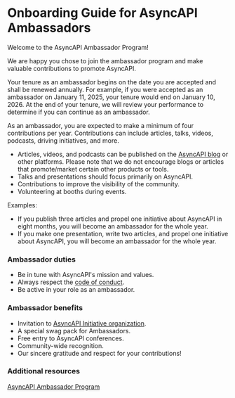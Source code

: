 # Onboarding Guide for AsyncAPI Ambassadors
Welcome to the AsyncAPI Ambassador Program! 

We are happy you chose to join the ambassador program and make valuable contributions to promote AsyncAPI.

Your tenure as an ambassador begins on the date you are accepted and shall be renewed annually. For example, if you were accepted as an ambassador on January 11, 2025, your tenure would end on January 10, 2026. At the end of your tenure, we will review your performance to determine if you can continue as an ambassador.


As an ambassador, you are expected to make a minimum of four contributions per year. Contributions can include articles, talks, videos, podcasts, driving initiatives, and more.

- Articles, videos, and podcasts can be published on the [AsyncAPI blog](https://www.asyncapi.com/blog) or other platforms. Please note that we do not encourage blogs or articles that promote/market certain other products or tools.
- Talks and presentations should focus primarily on AsyncAPI.
- Contributions to improve the visibility of the community.
- Volunteering at booths during events.


Examples:
- If you publish three articles and propel one initiative about AsyncAPI in eight months, you will become an ambassador for the whole year.
- If you make one presentation, write two articles, and propel one initiative about AsyncAPI, you will become an ambassador for the whole year.



### Ambassador duties
- Be in tune with AsyncAPI's mission and values.
- Always respect the [code of conduct](https://github.com/asyncapi/.github/blob/master/CODE_OF_CONDUCT.md).
- Be active in your role as an ambassador.

### Ambassador benefits
- Invitation to [AsyncAPI Initiative organization](https://github.com/orgs/asyncapi/people).
- A special swag pack for Ambassadors.
- Free entry to AsyncAPI conferences.
- Community-wide recognition.
- Our sincere gratitude and respect for your contributions!

### Additional resources
[AsyncAPI Ambassador Program](https://github.com/asyncapi/community/blob/master/AMBASSADOR_ORGANIZATION.md)
